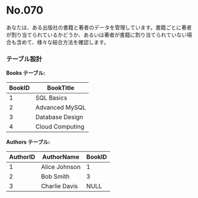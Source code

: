 # No.070

あなたは、ある出版社の書籍と著者のデータを管理しています。書籍ごとに著者が割り当てられているかどうか、あるいは著者が書籍に割り当てられていない場合も含めて、様々な結合方法を確認します。

### テーブル設計

**Books テーブル:**

| BookID | BookTitle         |
|--------|-------------------|
| 1      | SQL Basics        |
| 2      | Advanced MySQL    |
| 3      | Database Design   |
| 4      | Cloud Computing   |

**Authors テーブル:**

| AuthorID | AuthorName     | BookID |
|----------|----------------|--------|
| 1        | Alice Johnson  | 1      |
| 2        | Bob Smith      | 3      |
| 3        | Charlie Davis  | NULL   |
